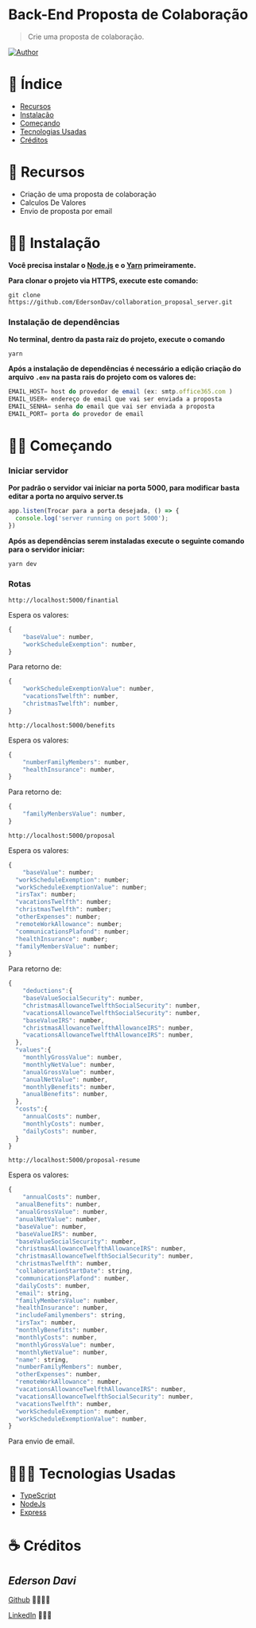 # Back-End Proposta de Colaboração

>Crie uma proposta de colaboração.

[![Author](https://img.shields.io/badge/author-EdersonDav-000000?style=flat-square)](https://github.com/EdersonDav)

# 📌 Índice

- [Recursos](#-recursos)
- [Instalação](#-instalação)
- [Começando](#-começando)
- [Tecnologias Usadas](#-tecnologias-usadas)
- [Créditos](#-créditos)

# 🚀 Recursos

- Criação de uma proposta de colaboração
- Calculos De Valores
- Envio de proposta por email


# 👷🏿 Instalação

**Você precisa instalar o [Node.js](https://nodejs.org/en/download/) e o [Yarn](https://yarnpkg.com/) primeiramente.**

**Para clonar o projeto via HTTPS, execute este comando:**

`git clone https://github.com/EdersonDav/collaboration_proposal_server.git`

### Instalação de dependências

**No terminal, dentro da pasta raiz do projeto, execute o comando**

`yarn`

**Após a instalação de dependências é necessário a edição criação do arquivo `.env` na pasta rais do projeto com os valores de:**

~~~javascript
EMAIL_HOST= host do provedor de email (ex: smtp.office365.com )
EMAIL_USER= endereço de email que vai ser enviada a proposta 
EMAIL_SENHA= senha do email que vai ser enviada a proposta 
EMAIL_PORT= porta do provedor de email 
~~~

# 🏃🏿 Começando

### Iniciar servidor

**Por padrão o servidor vai iniciar na porta 5000, para modificar basta editar a porta no arquivo server.ts**

~~~javascript
app.listen(Trocar para a porta desejada, () => {
  console.log('server running on port 5000');
})
~~~

**Após as dependências serem instaladas execute o seguinte comando para o servidor iniciar:**

`yarn dev`

### Rotas

`http://localhost:5000/finantial`

Espera os valores:

~~~javascript
{
	"baseValue": number,
	"workScheduleExemption": number,
}
~~~

Para retorno de: 

~~~javascript
{
	"workScheduleExemptionValue": number,
	"vacationsTwelfth": number,
	"christmasTwelfth": number,
}
~~~

`http://localhost:5000/benefits`

Espera os valores:

~~~javascript
{
	"numberFamilyMembers": number,
	"healthInsurance": number,
}
~~~

Para retorno de: 

~~~javascript
{
	"familyMenbersValue": number,
}
~~~

`http://localhost:5000/proposal`

Espera os valores:

~~~javascript
{
	"baseValue": number;
  "workScheduleExemption": number;
  "workScheduleExemptionValue": number;
  "irsTax": number;
  "vacationsTwelfth": number;
  "christmasTwelfth": number;
  "otherExpenses": number;
  "remoteWorkAllowance": number;
  "communicationsPlafond": number;
  "healthInsurance": number;
  "familyMembersValue": number;
}
~~~

Para retorno de: 

~~~javascript
{
	"deductions":{
    "baseValueSocialSecurity": number,
    "christmasAllowanceTwelfthSocialSecurity": number,
    "vacationsAllowanceTwelfthSocialSecurity": number,
    "baseValueIRS": number,
    "christmasAllowanceTwelfthAllowanceIRS": number,
    "vacationsAllowanceTwelfthAllowanceIRS": number,
  },
  "values":{
    "monthlyGrossValue": number,
    "monthlyNetValue": number,
    "anualGrossValue": number,
    "anualNetValue": number,
    "monthlyBenefits": number,
    "anualBenefits": number,
  },
  "costs":{
    "annualCosts": number,
    "monthlyCosts": number,
    "dailyCosts": number,
  }
}
~~~

`http://localhost:5000/proposal-resume`

Espera os valores:

~~~javascript
{
	"annualCosts": number,
  "anualBenefits": number,
  "anualGrossValue": number,
  "anualNetValue": number,
  "baseValue": number,
  "baseValueIRS": number,
  "baseValueSocialSecurity": number,
  "christmasAllowanceTwelfthAllowanceIRS": number,
  "christmasAllowanceTwelfthSocialSecurity": number,
  "christmasTwelfth": number,
  "collaborationStartDate": string,
  "communicationsPlafond": number,
  "dailyCosts": number,
  "email": string,
  "familyMembersValue": number,
  "healthInsurance": number,
  "includeFamilymembers": string,
  "irsTax": number,
  "monthlyBenefits": number,
  "monthlyCosts": number,
  "monthlyGrossValue": number,
  "monthlyNetValue": number,
  "name": string,
  "numberFamilyMembers": number,
  "otherExpenses": number,
  "remoteWorkAllowance": number,
  "vacationsAllowanceTwelfthAllowanceIRS": number,
  "vacationsAllowanceTwelfthSocialSecurity": number,
  "vacationsTwelfth": number,
  "workScheduleExemption": number,
  "workScheduleExemptionValue": number,
}
~~~

Para envio de email.

# 👨🏿‍💻 Tecnologias Usadas

* [TypeScript](https://www.typescriptlang.org/)
* [NodeJs](https://nodejs.org/en/)
* [Express](https://expressjs.com/)

# ☕ Créditos

## <i>Ederson Davi</i>

[Github](https://github.com/EdersonDav) 👨🏿‍🎓🚀

[LinkedIn](https://www.linkedin.com/in/silvaedersonqueiroz) 👨🏿‍👔
